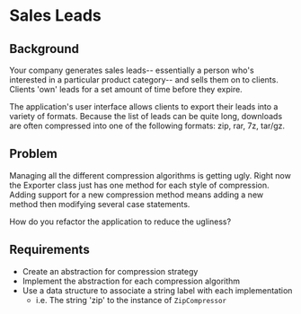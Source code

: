 # Sales Leads

## Background
Your company generates sales leads-- essentially a person who's interested 
in a particular product category-- and sells them on to clients. Clients 'own' 
leads for a set amount of time before they expire. 

The application's user interface allows clients to export their leads into a 
variety of formats. Because the list of leads can be quite long, downloads are 
often compressed into one of the following formats: zip, rar, 7z, tar/gz.


## Problem
Managing all the different compression algorithms is getting ugly. Right now 
the Exporter class just has one method for each style of compression. Adding 
support for a new compression method means adding a new method then modifying 
several case statements.

How do you refactor the application to reduce the ugliness?


## Requirements
* Create an abstraction for compression strategy
* Implement the abstraction for each compression algorithm
* Use a data structure to associate a string label with each implementation
  - i.e. The string 'zip' to the instance of `ZipCompressor` 

